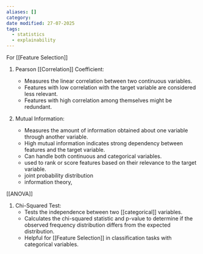 ```yaml
---
aliases: []
category:
date modified: 27-07-2025
tags:
  - statistics
  - explainability
---
```

For [[Feature Selection]]

1. Pearson [[Correlation]] Coefficient:
   - Measures the linear correlation between two continuous variables.
   - Features with low correlation with the target variable are considered less relevant.
   - Features with high correlation among themselves might be redundant.

1. Mutual Information:
   - Measures the amount of information obtained about one variable through another variable.
   - High mutual information indicates strong dependency between features and the target variable.
   - Can handle both continuous and categorical variables.
   - used to rank or score features based on their relevance to the target variable.
   - joint probability distribution
   - information theory,

[[ANOVA]]

1. Chi-Squared Test:
   - Tests the independence between two [[categorical]] variables.
   - Calculates the chi-squared statistic and p-value to determine if the observed frequency distribution differs from the expected distribution.
   - Helpful for [[Feature Selection]] in classification tasks with categorical variables.
